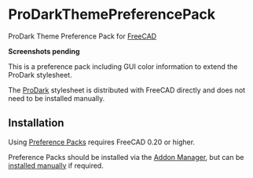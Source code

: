 # ProDarkThemePreferencePack

ProDark Theme Preference Pack for [FreeCAD](https://www.freecadweb.org)

**Screenshots pending**

This is a preference pack including GUI color information to extend the ProDark stylesheet.

The [ProDark](https://github.com/turn211/ProDark-FreeCAD-theme) stylesheet is distributed with FreeCAD directly and does not need to be installed manually.


## Installation

Using [Preference Packs](https://wiki.freecadweb.org/Preference_Packs) requires FreeCAD 0.20 or higher.

Preference Packs should be installed via the [Addon Manager](https://github.com/FreeCAD/FreeCAD-addons), but can be [installed manually](https://wiki.freecadweb.org/Preference_Packs#Distributing_a_pack) if required.

